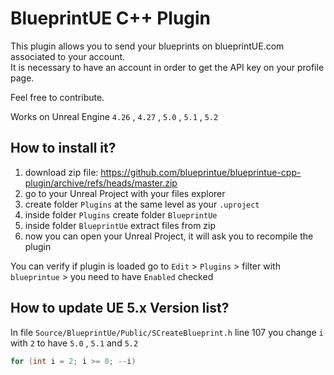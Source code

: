 # BlueprintUE C++ Plugin

This plugin allows you to send your blueprints on blueprintUE.com associated to your account.  
It is necessary to have an account in order to get the API key on your profile page.

Feel free to contribute.

Works on Unreal Engine `4.26` , `4.27` , `5.0` , `5.1` , `5.2`

## How to install it?
1. download zip file: https://github.com/blueprintue/blueprintue-cpp-plugin/archive/refs/heads/master.zip
2. go to your Unreal Project with your files explorer
3. create folder `Plugins` at the same level as your `.uproject`
4. inside folder `Plugins` create folder `BlueprintUe`
5. inside folder `BlueprintUe` extract files from zip
6. now you can open your Unreal Project, it will ask you to recompile the plugin

You can verify if plugin is loaded go to `Edit` > `Plugins` > filter with `blueprintue` > you need to have `Enabled` checked

## How to update UE 5.x Version list?
In file `Source/BlueprintUe/Public/SCreateBlueprint.h` line 107 you change `i` with `2` to have `5.0` , `5.1` and `5.2`  
```c++
for (int i = 2; i >= 0; --i)
```